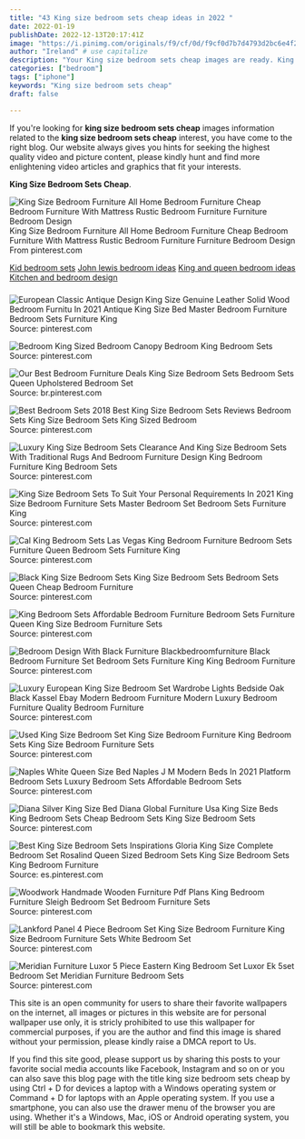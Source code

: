 ```yaml
---
title: "43 King size bedroom sets cheap ideas in 2022 "
date: 2022-01-19
publishDate: 2022-12-13T20:17:41Z
image: "https://i.pinimg.com/originals/f9/cf/0d/f9cf0d7b7d4793d2bc6e4f238b50d05f.jpg"
author: "Ireland" # use capitalize
description: "Your King size bedroom sets cheap images are ready. King size bedroom sets cheap are a topic that is being searched for and liked by netizens today. You can Find and Download the King size bedroom sets cheap files here. Download all free vectors."
categories: ["bedroom"]
tags: ["iphone"]
keywords: "King size bedroom sets cheap"
draft: false

---
```


If you're looking for **king size bedroom sets cheap** images information related to the **king size bedroom sets cheap** interest, you have come to the right  blog.  Our website always  gives you  hints  for seeking  the highest  quality video and picture  content, please kindly hunt and find more enlightening video articles and graphics  that fit your interests.

**King Size Bedroom Sets Cheap**. 

![King Size Bedroom Furniture All Home Bedroom Furniture Cheap Bedroom Furniture With Mattress Rustic Bedroom Furniture Furniture Bedroom Design](https://i.pinimg.com/originals/52/7b/df/527bdf193a8d830caf75e5b3079236cb.jpg "King Size Bedroom Furniture All Home Bedroom Furniture Cheap Bedroom Furniture With Mattress Rustic Bedroom Furniture Furniture Bedroom Design")
King Size Bedroom Furniture All Home Bedroom Furniture Cheap Bedroom Furniture With Mattress Rustic Bedroom Furniture Furniture Bedroom Design From pinterest.com

[Kid bedroom sets](/kid-bedroom-sets/)
[John lewis bedroom ideas](/john-lewis-bedroom-ideas/)
[King and queen bedroom ideas](/king-and-queen-bedroom-ideas/)
[Kitchen and bedroom design](/kitchen-and-bedroom-design/)



### 

 


![European Classic Antique Design King Size Genuine Leather Solid Wood Bedroom Furnitu In 2021 Antique King Size Bed Master Bedroom Furniture Bedroom Sets Furniture King](https://i.pinimg.com/originals/06/ba/09/06ba09b73a19cce43504d2f64c239f4a.jpg "European Classic Antique Design King Size Genuine Leather Solid Wood Bedroom Furnitu In 2021 Antique King Size Bed Master Bedroom Furniture Bedroom Sets Furniture King")
Source: pinterest.com

 

![Bedroom King Sized Bedroom Canopy Bedroom King Bedroom Sets](https://i.pinimg.com/originals/95/de/77/95de77f88b8297bea0a64ea53b598e98.jpg "Bedroom King Sized Bedroom Canopy Bedroom King Bedroom Sets")
Source: pinterest.com

 

![Our Best Bedroom Furniture Deals King Size Bedroom Sets Bedroom Sets Queen Upholstered Bedroom Set](https://i.pinimg.com/originals/6a/33/fa/6a33faf1795dacd1ed3dec00f90b6894.jpg "Our Best Bedroom Furniture Deals King Size Bedroom Sets Bedroom Sets Queen Upholstered Bedroom Set")
Source: br.pinterest.com

 

![Best Bedroom Sets 2018 Best King Size Bedroom Sets Reviews Bedroom Sets King Size Bedroom Sets King Sized Bedroom](https://i.ytimg.com/vi/up_oiq6oWxc/maxresdefault.jpg "Best Bedroom Sets 2018 Best King Size Bedroom Sets Reviews Bedroom Sets King Size Bedroom Sets King Sized Bedroom")
Source: pinterest.com

 

![Luxury King Size Bedroom Sets Clearance And King Size Bedroom Sets With Traditional Rugs And Bedroom Furniture Design King Bedroom Furniture King Bedroom Sets](https://i.pinimg.com/originals/a0/86/97/a08697d66fd24f79b09d77c5cd70d3c4.jpg "Luxury King Size Bedroom Sets Clearance And King Size Bedroom Sets With Traditional Rugs And Bedroom Furniture Design King Bedroom Furniture King Bedroom Sets")
Source: pinterest.com

 

![King Size Bedroom Sets To Suit Your Personal Requirements In 2021 King Size Bedroom Furniture Sets Master Bedroom Set Bedroom Sets Furniture King](https://i.pinimg.com/originals/06/d8/e2/06d8e2168d6f955f169901cfe895c154.jpg "King Size Bedroom Sets To Suit Your Personal Requirements In 2021 King Size Bedroom Furniture Sets Master Bedroom Set Bedroom Sets Furniture King")
Source: pinterest.com

 

![Cal King Bedroom Sets Las Vegas King Bedroom Furniture Bedroom Sets Furniture Queen Bedroom Sets Furniture King](https://i.pinimg.com/originals/92/78/9c/92789cc71b15f324260e7c3c244be009.jpg "Cal King Bedroom Sets Las Vegas King Bedroom Furniture Bedroom Sets Furniture Queen Bedroom Sets Furniture King")
Source: pinterest.com

 

![Black King Size Bedroom Sets King Size Bedroom Sets Bedroom Sets Queen Cheap Bedroom Furniture](https://i.pinimg.com/originals/1d/9d/36/1d9d3672f421830d289b59dd1db2f2ea.jpg "Black King Size Bedroom Sets King Size Bedroom Sets Bedroom Sets Queen Cheap Bedroom Furniture")
Source: pinterest.com

 

![King Bedroom Sets Affordable Bedroom Furniture Bedroom Sets Furniture Queen King Size Bedroom Furniture Sets](https://i.pinimg.com/originals/f2/b4/19/f2b419db59d4fef9f6e6c2ec53167138.jpg "King Bedroom Sets Affordable Bedroom Furniture Bedroom Sets Furniture Queen King Size Bedroom Furniture Sets")
Source: pinterest.com

 

![Bedroom Design With Black Furniture Blackbedroomfurniture Black Bedroom Furniture Set Bedroom Sets Furniture King King Bedroom Furniture](https://i.pinimg.com/736x/37/57/fe/3757fe83090d33682d72a1a279a4e1d7.jpg "Bedroom Design With Black Furniture Blackbedroomfurniture Black Bedroom Furniture Set Bedroom Sets Furniture King King Bedroom Furniture")
Source: pinterest.com

 

![Luxury European King Size Bedroom Set Wardrobe Lights Bedside Oak Black Kassel Ebay Modern Bedroom Furniture Modern Luxury Bedroom Furniture Quality Bedroom Furniture](https://i.pinimg.com/originals/df/24/e6/df24e643e869febfb1c4edc9969975b6.jpg "Luxury European King Size Bedroom Set Wardrobe Lights Bedside Oak Black Kassel Ebay Modern Bedroom Furniture Modern Luxury Bedroom Furniture Quality Bedroom Furniture")
Source: pinterest.com

 

![Used King Size Bedroom Set King Size Bedroom Furniture King Bedroom Sets King Size Bedroom Furniture Sets](https://i.pinimg.com/originals/16/66/ca/1666cab7aa7620a1b6355cee058ba61d.jpg "Used King Size Bedroom Set King Size Bedroom Furniture King Bedroom Sets King Size Bedroom Furniture Sets")
Source: pinterest.com

 

![Naples White Queen Size Bed Naples J M Modern Beds In 2021 Platform Bedroom Sets Luxury Bedroom Sets Affordable Bedroom Sets](https://i.pinimg.com/originals/ce/95/0e/ce950e439df75f77aadce3e5e01dc78b.jpg "Naples White Queen Size Bed Naples J M Modern Beds In 2021 Platform Bedroom Sets Luxury Bedroom Sets Affordable Bedroom Sets")
Source: pinterest.com

 

![Diana Silver King Size Bed Diana Global Furniture Usa King Size Beds King Bedroom Sets Cheap Bedroom Sets King Size Bedroom Sets](https://i.pinimg.com/originals/e9/50/08/e95008e1533789fe03a1b8db09491aeb.jpg "Diana Silver King Size Bed Diana Global Furniture Usa King Size Beds King Bedroom Sets Cheap Bedroom Sets King Size Bedroom Sets")
Source: pinterest.com

 

![Best King Size Bedroom Sets Inspirations Gloria King Size Complete Bedroom Set Rosalind Queen Sized Bedroom Sets King Size Bedroom Sets King Bedroom Furniture](https://i.pinimg.com/originals/16/54/e7/1654e719cc0aac3f030ca79b555af079.jpg "Best King Size Bedroom Sets Inspirations Gloria King Size Complete Bedroom Set Rosalind Queen Sized Bedroom Sets King Size Bedroom Sets King Bedroom Furniture")
Source: es.pinterest.com

 

![Woodwork Handmade Wooden Furniture Pdf Plans King Bedroom Furniture Sleigh Bedroom Set Bedroom Furniture Sets](https://i.pinimg.com/originals/53/c5/7f/53c57f66b4a80620c0084c9b3068fd70.jpg "Woodwork Handmade Wooden Furniture Pdf Plans King Bedroom Furniture Sleigh Bedroom Set Bedroom Furniture Sets")
Source: pinterest.com

 

![Lankford Panel 4 Piece Bedroom Set King Size Bedroom Furniture King Size Bedroom Furniture Sets White Bedroom Set](https://i.pinimg.com/originals/75/2f/f5/752ff5ff9c985ed59e0d6c76236843b1.jpg "Lankford Panel 4 Piece Bedroom Set King Size Bedroom Furniture King Size Bedroom Furniture Sets White Bedroom Set")
Source: pinterest.com

 

![Meridian Furniture Luxor 5 Piece Eastern King Bedroom Set Luxor Ek 5set Bedroom Set Meridian Furniture Bedroom Sets](https://i.pinimg.com/originals/f9/cf/0d/f9cf0d7b7d4793d2bc6e4f238b50d05f.jpg "Meridian Furniture Luxor 5 Piece Eastern King Bedroom Set Luxor Ek 5set Bedroom Set Meridian Furniture Bedroom Sets")
Source: pinterest.com

 

This site is an open community for users to share their favorite wallpapers on the internet, all images or pictures in this website are for personal wallpaper use only, it is stricly prohibited to use this wallpaper for commercial purposes, if you are the author and find this image is shared without your permission, please kindly raise a DMCA report to Us.

If you find this site good, please support us by sharing this posts to your favorite social media accounts like Facebook, Instagram and so on or you can also save this blog page with the title king size bedroom sets cheap by using Ctrl + D for devices a laptop with a Windows operating system or Command + D for laptops with an Apple operating system. If you use a smartphone, you can also use the drawer menu of the browser you are using. Whether it's a Windows, Mac, iOS or Android operating system, you will still be able to bookmark this website.
